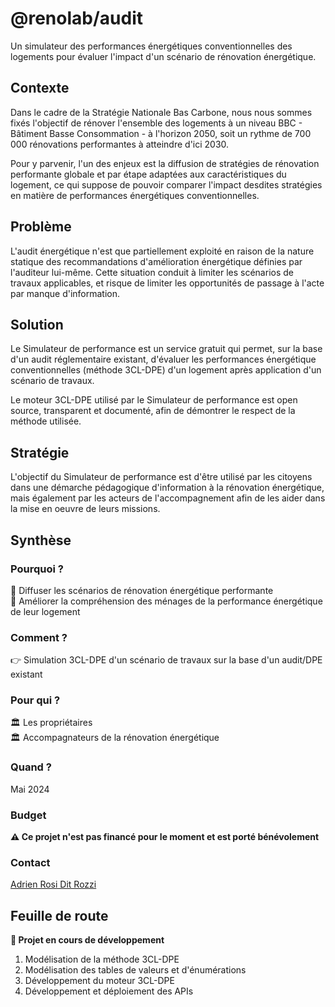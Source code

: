 # @renolab/audit

Un simulateur des performances énergétiques conventionnelles des logements pour évaluer l'impact d'un scénario de rénovation énergétique.

## Contexte

Dans le cadre de la Stratégie Nationale Bas Carbone, nous nous sommes fixés l'objectif de rénover l'ensemble des logements à un niveau BBC - Bâtiment Basse Consommation - à l'horizon 2050, soit un rythme de 700 000 rénovations performantes à atteindre d'ici 2030.

Pour y parvenir, l'un des enjeux est la diffusion de stratégies de rénovation performante globale et par étape adaptées aux caractéristiques du logement, ce qui suppose de pouvoir comparer l'impact desdites stratégies en matière de performances énergétiques conventionnelles.

## Problème

L'audit énergétique n'est que partiellement exploité en raison de la nature statique des recommandations d'amélioration énergétique définies par l'auditeur lui-même. Cette situation conduit à limiter les scénarios de travaux applicables, et risque de limiter les opportunités de passage à l'acte par manque d'information.

## Solution

Le Simulateur de performance est un service gratuit qui permet, sur la base d'un audit réglementaire existant, d'évaluer les performances énergétique conventionnelles (méthode 3CL-DPE) d'un logement après application d'un scénario de travaux.

Le moteur 3CL-DPE utilisé par le Simulateur de performance est open source, transparent et documenté, afin de démontrer le respect de la méthode utilisée.

## Stratégie

L'objectif du Simulateur de performance est d'être utilisé par les citoyens dans une démarche pédagogique d'information à la rénovation énergétique, mais également par les acteurs de l'accompagnement afin de les aider dans la mise en oeuvre de leurs missions.

## Synthèse

### Pourquoi ?

🎯 Diffuser les scénarios de rénovation énergétique performante  
🎯 Améliorer la compréhension des ménages de la performance énergétique de leur logement  

### Comment ?

👉 Simulation 3CL-DPE d'un scénario de travaux sur la base d'un audit/DPE existant  

### Pour qui ?

🏛️ Les propriétaires  
🏛️ Accompagnateurs de la rénovation énergétique  

### Quand ?

Mai 2024

### Budget

**⚠️ Ce projet n'est pas financé pour le moment et est porté bénévolement**

### Contact

[Adrien Rosi Dit Rozzi](https://www.linkedin.com/in/adrienrosi/)

## Feuille de route

**🚧 Projet en cours de développement**

1. Modélisation de la méthode 3CL-DPE
2. Modélisation des tables de valeurs et d'énumérations
3. Développement du moteur 3CL-DPE
4. Développement et déploiement des APIs
